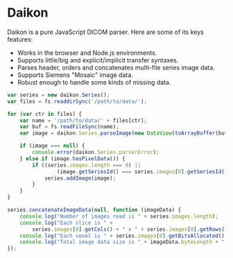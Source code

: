 Daikon 
======

Daikon is a pure JavaScript DICOM parser.  Here are some of its keys features:

- Works in the browser and Node.js environments.
- Supports little/big and explicit/implicit transfer syntaxes.
- Parses header, orders and concatenates multi-file series image data.
- Supports Siemens "Mosaic" image data.
- Robust enough to handle some kinds of missing data.

```javascript
var series = new daikon.Series();
var files = fs.readdirSync('/path/to/data/');

for (var ctr in files) {
    var name = '/path/to/data/' + files[ctr];
    var buf = fs.readFileSync(name);
    var image = daikon.Series.parseImage(new DataView(toArrayBuffer(buf)));

    if (image === null) {
        console.error(daikon.Series.parserError);
    } else if (image.hasPixelData()) {
        if ((series.images.length === 0) || 
                (image.getSeriesId() === series.images[0].getSeriesId())) {
            series.addImage(image);
        }
    }
}

series.concatenateImageData(null, function (imageData) {
    console.log("Number of images read is " + series.images.length);
    console.log("Each slice is " + 
        series.images[0].getCols() + " x " + series.images[0].getRows());
    console.log("Each voxel is " + series.images[0].getBitsAllocated() + " bits");
    console.log("Total image data size is " + imageData.byteLength + " bytes");
});
```
